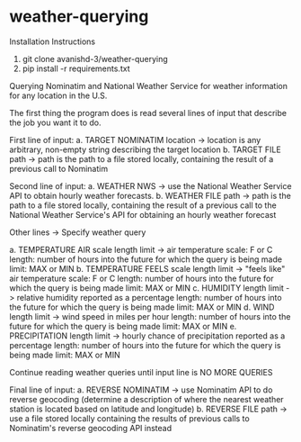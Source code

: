 # weather-querying

Installation Instructions
1. git clone avanishd-3/weather-querying
2. pip install -r requirements.txt


Querying Nominatim and National Weather Service for weather information for any location in the U.S.

The first thing the program does is read several lines of input that describe the job you want it to do. 

First line of input:
   a. TARGET NOMINATIM location -> location is any arbitrary, non-empty string describing the target location
   b. TARGET FILE path -> path is the path to a file stored locally, containing the result of a previous call to Nominatim

Second line of input:
   a. WEATHER NWS -> use the National Weather Service API to obtain hourly weather forecasts.
   b. WEATHER FILE path -> path is the path to a file stored locally, containing the result of a previous call to the National Weather Service's API for obtaining an hourly weather forecast

Other lines -> Specify weather query

   a. TEMPERATURE AIR scale length limit -> air temperature
      scale: F or C
      length: number of hours into the future for which the query is being made
      limit: MAX or MIN
    b. TEMPERATURE FEELS scale length limit -> "feels like" air temperature
       scale: F or C
       length: number of hours into the future for which the query is being made
       limit: MAX or MIN
    c. HUMIDITY length limit -> relative humidity reported as a percentage
       length: number of hours into the future for which the query is being made
       limit: MAX or MIN
    d. WIND length limit -> wind speed in miles per hour
       length: number of hours into the future for which the query is being made
       limit: MAX or MIN
    e. PRECIPITATION length limit -> hourly chance of precipitation reported as a percentage
       length: number of hours into the future for which the query is being made
       limit: MAX or MIN

Continue reading weather queries until input line is NO MORE QUERIES

Final line of input:
     a. REVERSE NOMINATIM -> use Nominatim API to do reverse geocoding (determine a description of where the nearest weather station is located based on latitude and longitude)
     b. REVERSE FILE path -> use a file stored locally containing the results of previous calls to Nominatim's reverse geocoding API instead
